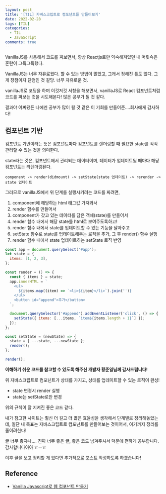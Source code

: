 ```yaml
---
layout: post
title: '[TIL] 자바스크립트로 컴포넌트를 만들어보기'
date: 2022-02-28
tags: [TIL]
categories:
  - TIL
  - JavaScript
comments: true
---
```


VanillaJS를 사용해서 코드를 짜보면서, 항상 Reactjs로만 익숙해져있던 내 머릿속은 혼란이 그득그득했다.

VanillaJS는 너무 자유로웠다. 할 수 있는 방법이 많았고, 그래서 정해진 틀도 없다. 그게 장점이자 단점인 것 같당. 너무 자유로운 것.

vanillaJS로 코딩을 하며 이것저것 서칭을 해보면서, vanillaJS로 React 컴포넌트처럼 코드를 짜보는 것을 시도해본다! 많은 공부가 될 것 같다.

결과야 어찌됐든 나에겐 공부가 많이 될 것 같은 이 기회를 만들어준....회사에게 감사하다!

## 컴포넌트 기반

컴포넌트 기반이라는 뜻은 컴포넌트마다 컴포넌트를 렌더링할 때 필요한 state를 각각 관리할 수 있는 것을 의미한다.

state라는 것은, 컴포넌트에서 관리되는 데이터이며, 데이터가 업데이트될 때마다 해당 컴포넌트는 리렌더링된다.

`component -> render(didmount) -> setState(state 업데이트) -> rerender -> state 업데이트`

그러므로 vanillaJS에서 위 단계를 실행시키려는 코드를 짜려면,

1. component에 해당하는 html 태그값 가져와서
2. render 함수를 만들어서
3. component가 갖고 있는 데이터를 담은 객체(state)를 만들어서
4. render 함수 내에서 해당 state를 html로 보여주도록하고!
5. render 함수 내에서 state를 업데이트할 수 있는 기능을 달아주고
6. setState 함수로 state를 업데이트해주는 로직을 추가, 그 후 render() 함수 실행
7. render 함수 내에서 state 업데이트하는 setState 로직 반영

```javascript
const app = document.querySelect('#app');
let state = {
  items: [1, 2, 3],
};

const render = () => {
  const { items } = state;
  app.innerHTML = `
    <ul>
      ${items.map((item) => `<li>${item}</li>`).join('')}
    </ul>
    <button id="append">추가</button>
  `;

  document.querySelector('#append').addEventListener('click', () => {
    setState({ items: [...items, `item${items.length + 1}`] });
  });
};

const setState = (newState) => {
  state = { ...state, ...newState };
  render();
};

render();
```

**이해하기 쉬운 코드를 참고할 수 있도록 해주신 개발자 황준일님께 감사드립니다!**

위 자바스크립트로 컴포넌트가 상태를 가지고, 상태를 업데이트할 수 있는 로직이 완성!

- state 변경시 render 실행
- state는 setState로만 변경

위의 규칙이 잘 지켜진 좋은 코드 같다.

내가 참고한 사이트는 훨신 더 길고 더 많은 효율성을 생각해서 단계별로 정리해놓았는데, 일단 내 목표는 자바스크립트로 컴포넌트를 만들어보는 것이어서, 여기까지 정리를 줄이려한다!

글 너무 좋쟈나.... 진짜 너무 좋은 글, 좋은 코드 남겨주셔서 덕분에 편하게 공부합니다. 감사합니다아아 ㅠㅡㅠ

이후 글을 보고 정리할 게 있다면 추가적으로 포스트 작성하도록 하겠습니다!

## Reference

- [Vanilla Javascript로 웹 컴포넌트 만들기](https://junilhwang.github.io/TIL/Javascript/Design/Vanilla-JS-Component/#_2-state-setstate-render)
